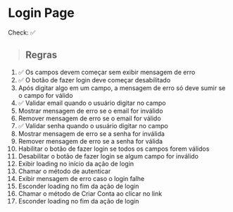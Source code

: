 # Login Page

Check: ✅ 

> ## Regras
01. ✅ Os campos devem começar sem exibir mensagem de erro
02. ✅ O botão de fazer login deve começar desabilitado
03. Após digitar algo em um campo, a mensagem de erro só deve sumir se o campo for válido
04. ✅ Validar email quando o usuário digitar no campo
05. Mostrar mensagem de erro se o email for inválido
06. Remover mensagem de erro se o email for válido
07. ✅ Validar senha quando o usuário digitar no campo
08. Mostrar mensagem de erro se a senha for inválida
09. Remover mensagem de erro se a senha for válida
10. Habilitar o botão de fazer login se todos os campos forem válidos
11. Desabilitar o botão de fazer login se algum campo for inválido
12. Exibir loading no início da ação de login
13. Chamar o método de autenticar
14. Exibir mensagem de erro caso o login falhe
15. Esconder loading no fim da ação de login
16. Chamar o método de Criar Conta ao clicar no link
17. Esconder loading no fim da ação de login